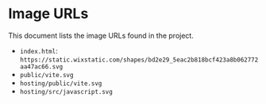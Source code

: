 # Image URLs

This document lists the image URLs found in the project.

*   `index.html`: `https://static.wixstatic.com/shapes/bd2e29_5eac2b818bcf423a8b062772aa47ac66.svg`
*   `public/vite.svg`
*   `hosting/public/vite.svg`
*   `hosting/src/javascript.svg`
